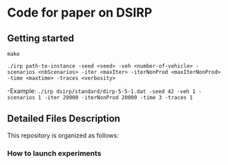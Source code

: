 # Code for paper on DSIRP

## Getting started

```
make
```

```
./irp path-to-instance -seed <seed> -veh <number-of-vehicle> -scenarios <nbScenarios> -iter <maxIter> -iterNonProd <maxIterNonProd> -time <maxtime> -traces <verbosity>
```

-Example: `./irp dsirp/standard/dirp-5-5-1.dat -seed 42 -veh 1 -scenarios 1 -iter 20000 -iterNonProd 20000 -time 3 -traces 1`

## Detailed Files Description
This repository is organized as follows:

### How to launch experiments